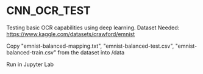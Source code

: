 # CNN_OCR_TEST
Testing basic OCR capabilities using deep learning.
Dataset Needed: https://www.kaggle.com/datasets/crawford/emnist

Copy "emnist-balanced-mapping.txt", "emnist-balanced-test.csv", "emnist-balanced-train.csv" from the dataset into /data

Run in Jupyter Lab

